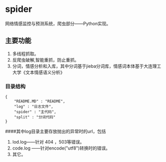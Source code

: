# spider
网络情感监控与预测系统，爬虫部分——Python实现。

## 主要功能
1. 多线程抓取。
2. 反爬虫破解,智能重抓，防止重抓。
3. 分词，情感分析和入库，其中分词基于jieba分词库，情感词本体基于大连理工大学《文本情感语义分析》

### 目录结构
```
{
	"README.MD" : "README",
	"log" : "日志文件",
	"spider" : "主代码",
	"split" : "分词代码"
}
```
####其中log目录主要存放抛出的异常时的url，包括

1. lod.log——针对 404 ，503等错误。
2. code.log ——针对encode("utf8")转换时的错误。
3. 其它。
